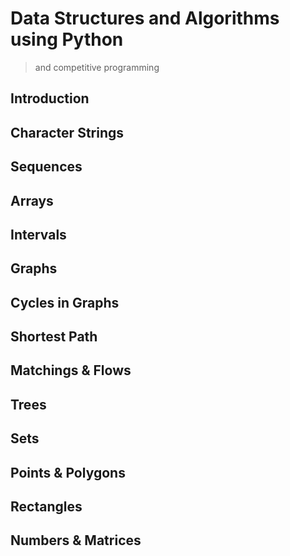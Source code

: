 # Data Structures and Algorithms using Python
> and competitive programming
## Introduction
## Character Strings
## Sequences
## Arrays
## Intervals
## Graphs
## Cycles in Graphs
## Shortest Path
## Matchings & Flows
## Trees
## Sets
## Points & Polygons
## Rectangles
## Numbers & Matrices



